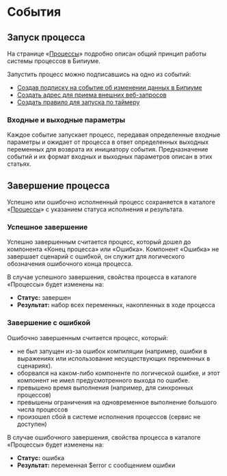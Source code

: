 # События

## Запуск процесса

На странице «[Процессы](../ecm/catalogs/processes.md)» подробно описан общий принцип работы системы процессов в Бипиуме.

Запустить процесс можно подписавшись на одно из событий:

* [Создав подписку на событие об изменении данных в Бипиуме](../manual/processes/events/datachanged.md)
* [Создать адрес для приема внешних веб-запросов](events/web-requests.md)
* [Создать правило для запуска по таймеру](../cases/automations/planirovshik-zadach.md)

### Входные и выходные параметры

Каждое событие запускает процесс, передавая определенные входные параметры и ожидает от процесса в ответ определенных выходных переменных для возврата их инициатору события. Предназначение событий и их формат входных и выходных параметров описан в этих статьях.

## Завершение процесса

Успешно или ошибочно исполненный процесс сохраняется в каталоге «[Процессы](../ecm/catalogs/processes.md)» с указанием статуса исполнения и результата.

### Успешное завершение

Успешно завершенным считается процесс, который дошел до компонента «Конец процесса» или «Ошибка». Компонент «Ошибка» не завершает сценарий с ошибкой, он служит для логического обозначения ошибочного конца процесса.

В случае успешного завершения, свойства процесса в каталоге «Процессы» будет изменены на:

* **Статус:** завершен
* **Результат:** набор всех переменных, накопленных в ходе процесса

### Завершение с ошибкой

Ошибочно завершенным считается процесс, который:

* не был запущен из-за ошибок компиляции (например, ошибки в выражениях или использование несуществующих переменных в сценариях).
* оборвался на каком-либо компоненте по логической ошибке, и этот компонент не имел предусмотренного выхода по ошибке.
* превышено время выполнения (например, для синхронных процессов)
* превышены ограничения на одновременное выполнение большого числа процессов
* произошел сбой в системе исполнения процессов (сервис не доступен)

В случае ошибочного завершения, свойства процесса в каталоге «Процессы» будет изменены на:

* **Статус:** ошибка
* **Результат:** переменная $error с сообщением ошибки
